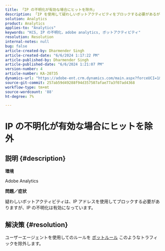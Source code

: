 ```yaml
---
title: 「IP の不明化が有効な場合にヒットを除外」
description: 「IP を使用して疑わしいボットアクティビティをブロックする必要があるが、IP の不明化が有効になっている問題を解決する方法を説明します。 ボットルールにユーザーエージェントを使用する。
solution: Analytics
product: Analytics
applies-to: "Analytics"
keywords: "KCS, IP の不明化，adobe analytics, ボットアクティビティ"
resolution: Resolution
internal-notes: null
bug: false
article-created-by: Dharmender Singh
article-created-date: "6/6/2024 1:17:22 PM"
article-published-by: Dharmender Singh
article-published-date: "6/6/2024 1:21:07 PM"
version-number: 4
article-number: KA-20735
dynamics-url: "https://adobe-ent.crm.dynamics.com/main.aspx?forceUCI=1&pagetype=entityrecord&etn=knowledgearticle&id=b88c2e16-0724-ef11-840a-6045bd08369f"
source-git-commit: 257ab59d49288f94d357507afae77a3f07ad4368
workflow-type: tm+mt
source-wordcount: '88'
ht-degree: 7%

---
```


# IP の不明化が有効な場合にヒットを除外

## 説明 {#description}


<b>環境</b>

Adobe Analytics

<b>問題／症状</b>

疑わしいボットアクティビティは、IP アドレスを使用してブロックする必要がありますが、IP の不明化は有効になっています。


## 解決策 {#resolution}


ユーザーエージェントを使用してのルールを [ボットルール](https://experienceleague.adobe.com/docs/analytics/admin/admin-tools/manage-report-suites/edit-report-suite/report-suite-general/bot-removal/bot-rules.html?lang=en) このようなトラフィックを除外します。
